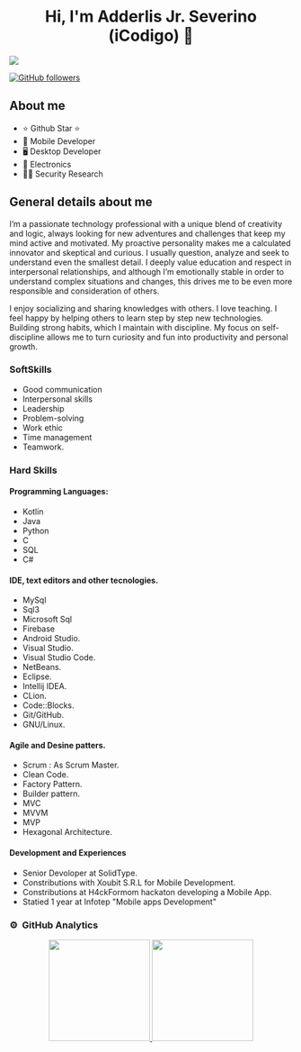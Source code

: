 <div align="center">
<h1 align="center">Hi, I'm Adderlis Jr. Severino (iCodigo) 👋</h1>
</div>
<img src="https://i.ibb.co/rvvjbvb/1719242869797.jpg">

[![GitHub followers](https://img.shields.io/github/followers/iC0d1g0?style=social)](https://github.com/iC0d1g0)

## About me

- ⭐ Github Star ⭐ 
- 📲 Mobile Developer
- 🖥️ Desktop Developer
- 🔌 Electronics
- 👩‍💻 Security Research
  


## General details about me

I’m a passionate technology professional with a unique blend of creativity and logic, always looking for new adventures and challenges that keep my mind active and motivated. My proactive personality makes me a calculated innovator and skeptical and curious. I usually question, analyze and seek to understand even the smallest detail. I deeply value education and respect in interpersonal relationships, and although I’m emotionally stable in order to understand complex situations and changes, this drives me to be even more responsible and consideration of others.

I enjoy socializing and sharing knowledges with others. I love teaching. I feel happy by helping others to learn step by step new technologies.
 Building strong habits, which I maintain with discipline. My focus on self-discipline allows me to turn curiosity and fun into productivity and personal growth.
 
 ### SoftSkills
 
- Good communication 
- Interpersonal skills
- Leadership
- Problem-solving
- Work ethic
- Time management
- Teamwork.

### Hard Skills

#### Programming Languages: 

- Kotlin
- Java
- Python
- C
- SQL
- C#

#### IDE, text editors and other tecnologies. 

- MySql
- Sql3
- Microsoft Sql
- Firebase
- Android Studio.
- Visual Studio.
- Visual Studio Code.
- NetBeans.
- Eclipse.
- Intellij IDEA.
- CLion.
- Code::Blocks.
- Git/GitHub.
- GNU/Linux.

#### Agile and Desine patters. 
- Scrum : As Scrum Master.
- Clean Code.
- Factory Pattern.
- Builder pattern.
- MVC
- MVVM
- MVP
- Hexagonal Architecture.


  
#### Development and Experiences 
- Senior Devoloper at SolidType.
- Constributions with Xoubit S.R.L for Mobile Development.
- Constributions at H4ckFormom hackaton developing a Mobile App.
- Statied 1 year at Infotep "Mobile apps Development"



### ⚙️ &nbsp;GitHub Analytics

<p align="center">
<a href="https://github.com/iC0d1g0">
  <img height="180em" src="https://github-readme-stats-eight-theta.vercel.app/api?username=iC0d1g0&show_icons=true&theme=algolia&include_all_commits=true&count_private=true"/>
  <img height="180em" src="https://github-readme-stats-eight-theta.vercel.app/api/top-langs/?username=ArisGuimera&layout=compact&langs_count=8&theme=algolia"/>
</a>
</p>
